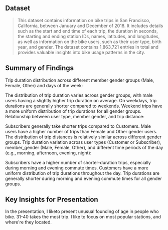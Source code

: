 ## Dataset

> This dataset contains information on bike trips in San Francisco, California, between January and December of 2018. It includes details such as the start and end time of each trip, the duration in seconds, the starting and ending station IDs, names, latitudes, and longitudes, as well as information on the bike users, such as their user type, birth year, and gender. The dataset contains 1,863,721 entries in total and provides valuable insights into bike usage patterns in the city.


## Summary of Findings

Trip duration distribution across different member gender groups (Male, Female, Other) and days of the week:

The distribution of trip duration varies across gender groups, with male users having a slightly higher trip duration on average.
On weekdays, trip durations are generally shorter compared to weekends.
Weekend trips have a more uniform distribution of trip durations for all gender groups.
Relationship between user type, member gender, and trip distance:

Subscribers generally take shorter trips compared to Customers.
Male users have a higher number of trips than Female and Other gender users.
The distribution of trip distances is relatively similar across different gender groups.
Trip duration variation across user types (Customer or Subscriber), member_gender (Male, Female, Other), and different time periods of the day (e.g., morning, afternoon, evening, night):

Subscribers have a higher number of shorter-duration trips, especially during morning and evening commute times.
Customers have a more uniform distribution of trip durations throughout the day.
Trip durations are generally shorter during morning and evening commute times for all gender groups.


## Key Insights for Presentation

In the presentation, I liketo present unusual founding of age in people who bike. 31-40 takes the most trip. 
I like to focus on most popular stations, and where're they located. 
